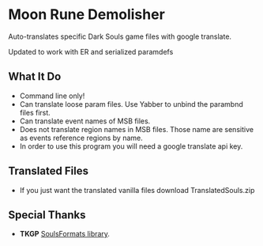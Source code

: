 # Moon Rune Demolisher
Auto-translates specific Dark Souls game files with google translate.

Updated to work with ER and serialized paramdefs

## What It Do
* Command line only!
* Can translate loose param files. Use Yabber to unbind the parambnd files first.
* Can translate event names of MSB files.
* Does not translate region names in MSB files. Those name are sensitive as events reference regions by name.
* In order to use this program you will need a google translate api key.

## Translated Files
* If you just want the translated vanilla files download TranslatedSouls.zip

## Special Thanks
* **TKGP** [SoulsFormats library](https://github.com/JKAnderson/SoulsFormats).
